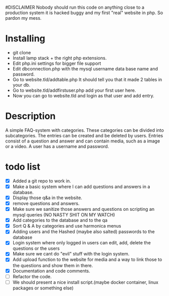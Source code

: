 #DISCLAIMER
Nobody should run this code on anything close to a production system it is hacked buggy and my first "real" 
website in php. So pardon my mess.


# Installing
- git clone 
- Install lamp stack + the right php extensions.
- Edit php.ini settings for bigger file support
- Edit dbconnection.php with the mysql username data base name and password.
- Go to website.tld/addtable.php It should tell you that it made 2 tables in your db.
- Go to website.tld/addfirstuser.php add your first user here.
- Now you can go to website.tld and login as that user and add entry.

# Description
A simple FAQ-system with categories. These categories
can be divided into subcategories. The entries can be created and be deleted by users.
Entries consist of a question and answer and can contain media, such as a image or a video.
A user has a username and password.



# todo list
- [x] Added a git repo to work in.
- [X] Make a basic system where I can add questions and answers in a database.
- [X] Display those q&a in the website.
- [X] remove questions and answers.
- [X] Make sure we sanitize those answers and questions on scripting an mysql queries (NO NASTY SHIT ON MY WATCH)
- [X] Add categories to the database and to the qa
- [X] Sort Q & A by categories and use harmonica menus
- [X] Adding users and the Hashed (maybe also salted) passwords to the database
- [X] Login system where only logged in users can edit, add, delete the questions or the users
- [X] Make sure we cant do "evil" stuff with the login system.
- [X] Add upload function to the website for media and a way to link those to the questions and show them in there.
- [X] Documentation and code comments.
- [ ] Refactor the code.
- [ ] We should present a nice install script.(maybe docker container, linux packages or something else)
